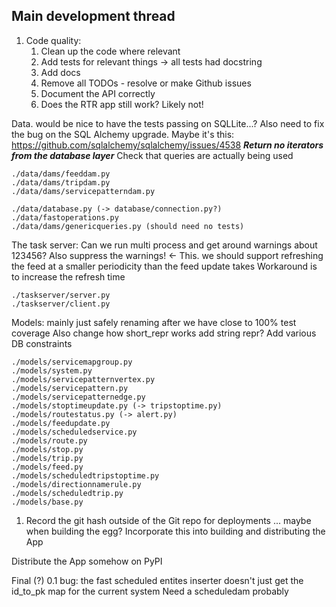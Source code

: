     
## Main development thread

1. Code quality:
    1. Clean up the code where relevant
    1. Add tests for relevant things
            -> all tests had docstring
    1. Add docs
    1. Remove all TODOs - resolve or make Github issues
    1. Document the API correctly
    1. Does the RTR app still work? Likely not!


Data. would be nice to have the tests passing on SQLLite...?
Also need to fix the bug on the SQL Alchemy upgrade.
 Maybe it's this: https://github.com/sqlalchemy/sqlalchemy/issues/4538
***Return no iterators from the database layer***
Check that queries are actually being used

    ./data/dams/feeddam.py
    ./data/dams/tripdam.py
    ./data/dams/servicepatterndam.py
   
    ./data/database.py (-> database/connection.py?)
    ./data/fastoperations.py
    ./data/dams/genericqueries.py (should need no tests)

The task server:
Can we run multi process and get around warnings about 123456?
Also suppress the warnings! <- This. we should support refreshing the 
feed at a smaller periodicity than the feed update takes
Workaround is to increase the refresh time

    ./taskserver/server.py
    ./taskserver/client.py
    
Models: mainly just safely renaming after we have close to 100% test coverage
Also change how short_repr works
add string repr?
Add various DB constraints

    ./models/servicemapgroup.py
    ./models/system.py
    ./models/servicepatternvertex.py
    ./models/servicepattern.py
    ./models/servicepatternedge.py
    ./models/stoptimeupdate.py (-> tripstoptime.py)
    ./models/routestatus.py (-> alert.py)
    ./models/feedupdate.py
    ./models/scheduledservice.py 
    ./models/route.py
    ./models/stop.py
    ./models/trip.py
    ./models/feed.py
    ./models/scheduledtripstoptime.py
    ./models/directionnamerule.py
    ./models/scheduledtrip.py
    ./models/base.py



1. Record the git hash outside of the Git repo for deployments ... 
    maybe when building the egg?
Incorporate this into building and distributing the App


Distribute the App somehow on PyPI


Final (?) 0.1 bug: the fast scheduled entites inserter doesn't just 
get the id_to_pk map for the current system
Need a scheduledam probably


